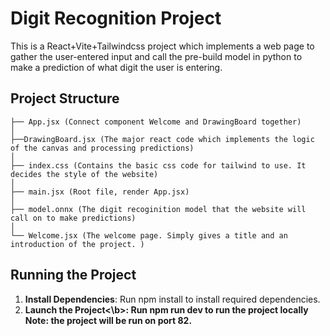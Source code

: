 # Digit Recognition Project
This is a React+Vite+Tailwindcss project which implements a web page to gather the user-entered input
and call the pre-build model in python to make a prediction of what digit the user is entering. 

## Project Structure
```              
├── App.jsx (Connect component Welcome and DrawingBoard together)
│
├──DrawingBoard.jsx (The major react code which implements the logic of the canvas and processing predictions)
│                             
├── index.css (Contains the basic css code for tailwind to use. It decides the style of the website)
│
├── main.jsx (Root file, render App.jsx)
│
├── model.onnx (The digit recoginition model that the website will call on to make predictions)
│
└── Welcome.jsx (The welcome page. Simply gives a title and an introduction of the project. )
```

## Running the Project
1. <b>Install Dependencies</b>: Run npm install to install required dependencies. 
2. <b>Launch the Project<\b>: Run npm run dev to run the project locally
Note: the project will be run on port 82. 